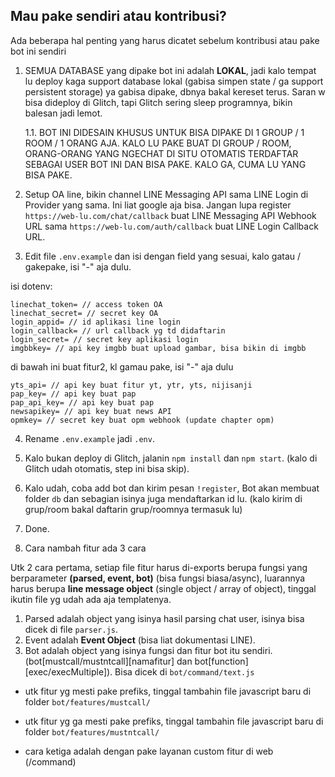 ## Mau pake sendiri atau kontribusi?
Ada beberapa hal penting yang harus dicatet sebelum kontribusi atau pake bot ini sendiri

1. SEMUA DATABASE yang dipake bot ini adalah **LOKAL**, jadi kalo tempat lu deploy kaga support database lokal (gabisa simpen state / ga support persistent storage)
ya gabisa dipake, dbnya bakal kereset terus.
Saran w bisa dideploy di Glitch, tapi Glitch sering sleep programnya, bikin balesan jadi lemot.

    1.1. BOT INI DIDESAIN KHUSUS UNTUK BISA DIPAKE DI 1 GROUP / 1 ROOM / 1 ORANG AJA.
    KALO LU PAKE BUAT DI GROUP / ROOM, ORANG-ORANG YANG NGECHAT DI SITU OTOMATIS TERDAFTAR SEBAGAI USER BOT INI DAN BISA PAKE. KALO GA, CUMA LU YANG BISA PAKE.

2. Setup OA line, bikin channel LINE Messaging API sama LINE Login di Provider yang sama. Ini liat google aja bisa. Jangan lupa register `https://web-lu.com/chat/callback` buat LINE Messaging API Webhook URL sama `https://web-lu.com/auth/callback` buat LINE Login Callback URL.

3. Edit file `.env.example` dan isi dengan field yang sesuai, kalo gatau / gakepake, isi "-" aja dulu.

isi dotenv:
```
linechat_token= // access token OA
linechat_secret= // secret key OA
login_appid= // id aplikasi line login
login_callback= // url callback yg td didaftarin
login_secret= // secret key aplikasi login
imgbbkey= // api key imgbb buat upload gambar, bisa bikin di imgbb
```

di bawah ini buat fitur2, kl gamau pake, isi "-" aja dulu

```
yts_api= // api key buat fitur yt, ytr, yts, nijisanji
pap_key= // api key buat pap
pap_api_key= // api key buat pap
newsapikey= // api key buat news API
opmkey= // secret key buat opm webhook (update chapter opm)
```

4. Rename `.env.example` jadi `.env`.

5. Kalo bukan deploy di Glitch, jalanin `npm install` dan `npm start`. (kalo di Glitch udah otomatis, step ini bisa skip).

6. Kalo udah, coba add bot dan kirim pesan `!register`, Bot akan membuat folder `db` dan sebagian isinya juga mendaftarkan id lu. (kalo kirim di grup/room bakal daftarin grup/roomnya termasuk lu)

7. Done.
  
8. Cara nambah fitur ada 3 cara

Utk 2 cara pertama, setiap file fitur harus di-exports berupa fungsi yang berparameter **(parsed, event, bot)** (bisa fungsi biasa/async), luarannya harus berupa **line message object** (single object / array of object), tinggal ikutin file yg udah ada aja templatenya.

1. Parsed adalah object yang isinya hasil parsing chat user, isinya bisa dicek di file `parser.js`. 
2. Event adalah **Event Object** (bisa liat dokumentasi LINE).
3. Bot adalah object yang isinya fungsi dan fitur bot itu sendiri. (bot[mustcall/mustntcall][namafitur] dan bot[function][exec/execMultiple]). Bisa dicek di `bot/command/text.js`

- utk fitur yg mesti pake prefiks, tinggal tambahin file javascript baru di folder `bot/features/mustcall/`

- utk fitur yg ga mesti pake prefiks, tinggal tambahin file javascript baru di folder `bot/features/mustntcall/`  

- cara ketiga adalah dengan pake layanan custom fitur di web (/command)